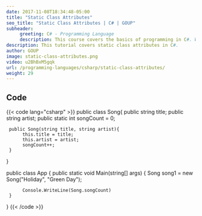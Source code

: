 ```yaml
---
date: 2017-11-08T18:34:48-05:00
title: "Static Class Attributes"
seo_title: "Static Class Attributes | C# | GOUP"
subheader:
     greeting: C# - Programming Language
     description: This course covers the basics of programming in C#. Work your way through the videos/articles and I'll teach you everything you need to know to start your programming journey!
description: This tutorial covers static class attributes in C#.
author: GOUP
image: static-class-attributes.png
video: u2BhBxM5gqk
url: /programming-languages/csharp/static-class-attributes/
weight: 29
---
```

## Code

{{< code lang="csharp" >}}
public class Song{
     public string title;
     public string artist;
     public static int songCount = 0;

     public Song(string title, string artist){
          this.title = title;
          this.artist = artist;
          songCount++;
     }
}

public class App
{
     public static void Main(string[] args)
     {
          Song song1 = new Song("Holiday", "Green Day");

          Console.WriteLine(Song.songCount)
     }
}
{{< /code >}}